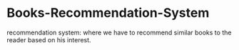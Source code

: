 # Books-Recommendation-System
recommendation system: where we have to recommend similar books to the reader based on his interest.
